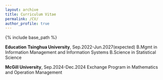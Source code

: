 ```yaml
---
layout: archive
title: Curriculum Vitae
permalink: /CV/
author_profile: true
---
```


{% include base_path %}

**Education**
**Tsinghua University**, Sep.2022-Jun.2027(expected)
B.Mgmt in Information Management and Information Systems
B.Science in Statistical Science

**McGill University**, Sep.2024-Dec.2024
Exchange Program in Mathematics and Operation Management

